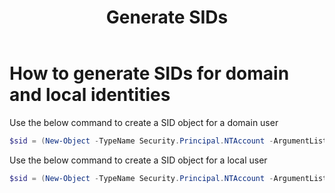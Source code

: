 ﻿---
id: generate_sids
title: Generate SIDs
---

# How to generate SIDs for domain and local identities

Use the below command to create a SID object for a domain user

```powershell
$sid = (New-Object -TypeName Security.Principal.NTAccount -ArgumentList ('mydomain', 'User01')).Translate([Security.Principal.SecurityIdentifier]).Value
```

Use the below command to create a SID object for a local user

```powershell
$sid = (New-Object -TypeName Security.Principal.NTAccount -ArgumentList ('computer01', 'User01')).Translate([Security.Principal.SecurityIdentifier]).Value
```
